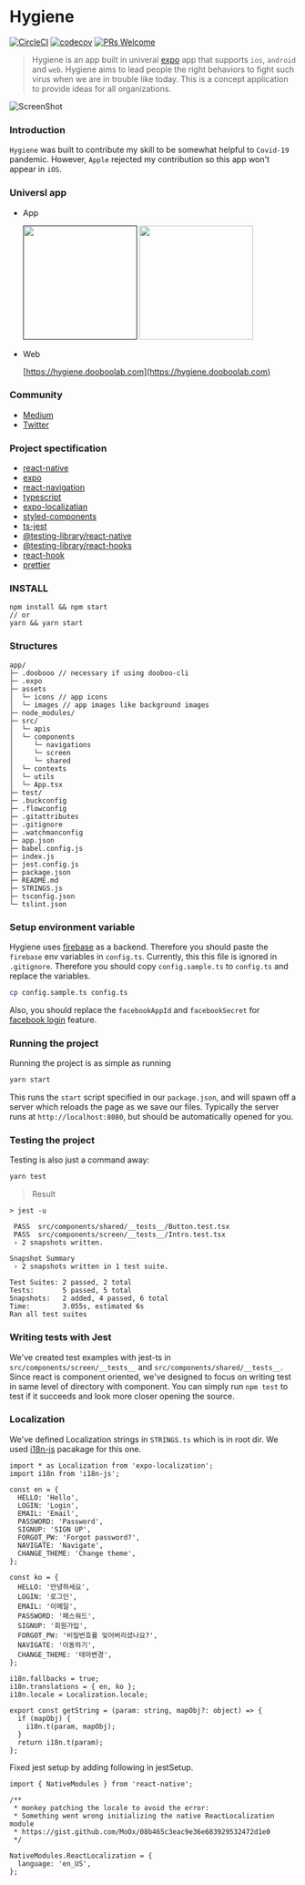 # Hygiene

[![CircleCI](https://circleci.com/gh/hyochan/Hygiene.svg?style=shield)](https://circleci.com/gh/hyochan/Hygiene)
[![codecov](https://codecov.io/gh/hyochan/hygiene/branch/master/graph/badge.svg)](https://codecov.io/gh/hyochan/hygiene)
[![PRs Welcome](https://img.shields.io/badge/PRs-welcome-brightgreen.svg?style=flat-square)](CONTRIBUTING.md)

> Hygiene is an app built in univeral [expo](https://expo.io) app that supports `ios`, `android` and `web`. Hygiene aims to lead people the right behaviors to fight such virus when we are in trouble like today. This is a concept application to provide ideas for all organizations.

![ScreenShot](https://cdn-images-1.medium.com/max/1440/1*U8gvjmBk0j8QI5dyiDtxKQ.png)

### Introduction

`Hygiene` was built to contribute my skill to be somewhat helpful to `Covid-19` pandemic. However, `Apple` rejected my contribution so this app won't appear in `iOS`.

### Universl app

* App

  <a href=""><img src="https://user-images.githubusercontent.com/27461460/77502559-8c8a8d80-6e9e-11ea-9f8e-0f58c704eed6.png" width="200"/></a> <a href="https://play.google.com/store/apps/details?id=dev.hygiene"><img src="https://user-images.githubusercontent.com/27461460/77502571-90b6ab00-6e9e-11ea-9e93-235a319ebb41.png" width="200"/></a>

* Web

  [https://hygiene.dooboolab.com](https://hygiene.dooboolab.com)


### Community

* [Medium](https://medium.com/@dooboolab/use-universal-expo-ios-android-web-to-create-your-app-5388d4594a9b)
* [Twitter](https://twitter.com/dooboolab/status/1264895733083172865)
  

### Project spectification 

- [react-native](https://github.com/facebook/react-native)
- [expo](https://github.com/expo/expo)
- [react-navigation](https://github.com/react-navigation/react-navigation)
- [typescript](https://github.com/Microsoft/TypeScript)
- [expo-localizatian](https://docs.expo.io/versions/latest/sdk/localization)
- [styled-components](https://github.com/styled-components/styled-components)
- [ts-jest](https://github.com/kulshekhar/ts-jest)
- [@testing-library/react-native](https://github.com/testing-library/native-testing-library)
- [@testing-library/react-hooks](https://github.com/testing-library/react-hooks-testing-library)
- [react-hook](https://reactjs.org/docs/hooks-intro.html)
- [prettier](https://prettier.io)

### INSTALL

```
npm install && npm start
// or
yarn && yarn start
```

### Structures

```text
app/
├─ .doobooo // necessary if using dooboo-cli
├─ .expo
├─ assets
│  └─ icons // app icons
│  └─ images // app images like background images
├─ node_modules/
├─ src/
│  └─ apis
│  └─ components
│     └─ navigations
│     └─ screen
│     └─ shared
│  └─ contexts
│  └─ utils
│  └─ App.tsx
├─ test/
├─ .buckconfig
├─ .flowconfig
├─ .gitattributes
├─ .gitignore
├─ .watchmanconfig
├─ app.json
├─ babel.config.js
├─ index.js
├─ jest.config.js
├─ package.json
├─ README.md
├─ STRINGS.js
├─ tsconfig.json
└─ tslint.json
```

### Setup environment variable

Hygiene uses [firebase](https://firebase.google.com) as a backend. Therefore you should paste the `firebase` env variables in `config.ts`. Currently, this this file is ignored in `.gitignore`. Therefore you should copy `config.sample.ts` to `config.ts` and replace the variables.

```sh
cp config.sample.ts config.ts
```

Also, you should replace the `facebookAppId` and `facebookSecret` for [facebook login](https://developers.facebook.com/docs/facebook-login) feature.

### Running the project

Running the project is as simple as running

```sh
yarn start
```

This runs the `start` script specified in our `package.json`, and will spawn off a server which reloads the page as we save our files.
Typically the server runs at `http://localhost:8080`, but should be automatically opened for you.

### Testing the project

Testing is also just a command away:

```sh
yarn test
```

> Result

```
> jest -u

 PASS  src/components/shared/__tests__/Button.test.tsx
 PASS  src/components/screen/__tests__/Intro.test.tsx
 › 2 snapshots written.

Snapshot Summary
 › 2 snapshots written in 1 test suite.

Test Suites: 2 passed, 2 total
Tests:       5 passed, 5 total
Snapshots:   2 added, 4 passed, 6 total
Time:        3.055s, estimated 6s
Ran all test suites
```

### Writing tests with Jest

We've created test examples with jest-ts in `src/components/screen/__tests__` and `src/components/shared/__tests__`. Since react is component oriented, we've designed to focus on writing test in same level of directory with component. You can simply run `npm test` to test if it succeeds and look more closer opening the source.

### Localization

We've defined Localization strings in `STRINGS.ts` which is in root dir.
We used [i18n-js](https://github.com/fnando/i18n-js) pacakage for this one.

```
import * as Localization from 'expo-localization';
import i18n from 'i18n-js';

const en = {
  HELLO: 'Hello',
  LOGIN: 'Login',
  EMAIL: 'Email',
  PASSWORD: 'Password',
  SIGNUP: 'SIGN UP',
  FORGOT_PW: 'Forgot password?',
  NAVIGATE: 'Navigate',
  CHANGE_THEME: 'Change theme',
};

const ko = {
  HELLO: '안녕하세요',
  LOGIN: '로그인',
  EMAIL: '이메일',
  PASSWORD: '패스워드',
  SIGNUP: '회원가입',
  FORGOT_PW: '비밀번호를 잊어버리셨나요?',
  NAVIGATE: '이동하기',
  CHANGE_THEME: '테마변경',
};

i18n.fallbacks = true;
i18n.translations = { en, ko };
i18n.locale = Localization.locale;

export const getString = (param: string, mapObj?: object) => {
  if (mapObj) {
    i18n.t(param, mapObj);
  }
  return i18n.t(param);
};
```

Fixed jest setup by adding following in jestSetup.

```
import { NativeModules } from 'react-native';

/**
 * monkey patching the locale to avoid the error:
 * Something went wrong initializing the native ReactLocalization module
 * https://gist.github.com/MoOx/08b465c3eac9e36e683929532472d1e0
 */

NativeModules.ReactLocalization = {
  language: 'en_US',
};
```
